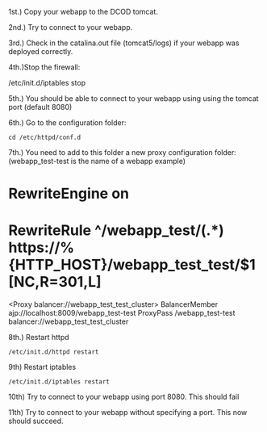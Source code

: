 1st.) Copy your webapp to the DCOD tomcat.

2nd.) Try to connect to your webapp.

3rd.) Check in the catalina.out file (tomcat5/logs) if your webapp was deployed correctly.

4th.)Stop the firewall:

/etc/init.d/iptables stop

5th.) You should be able  to connect to your webapp using using the tomcat port (default 8080)

6th.) Go to the configuration folder:

	cd /etc/httpd/conf.d

7th.) You need to add to this folder a new proxy configuration folder: (webapp_test-test is the name of a webapp example)


# RewriteEngine on
# RewriteRule ^/webapp_test/(.*) https://%{HTTP_HOST}/webapp_test_test/$1 [NC,R=301,L]

<Proxy balancer://webapp_test_test_cluster>
 BalancerMember ajp://localhost:8009/webapp_test-test
</Proxy>
ProxyPass /webapp_test-test balancer://webapp_test_test_cluster


8th.) Restart httpd

	/etc/init.d/httpd restart

9th) Restart iptables

	/etc/init.d/iptables restart

10th) Try to connect to your webapp using port 8080. This should fail

11th) Try to connect to your webapp without specifying a port. This now should succeed.
